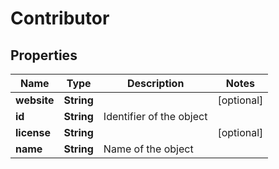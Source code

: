 
# Contributor

## Properties
Name | Type | Description | Notes
------------ | ------------- | ------------- | -------------
**website** | **String** |  |  [optional]
**id** | **String** | Identifier of the object | 
**license** | **String** |  |  [optional]
**name** | **String** | Name of the object | 



